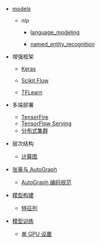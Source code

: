   - [models](/models/README.md)
    - nlp
      - [language_modeling](/models/nlp/language_modeling/README.md)
        
      - [named_entity_recognition](/models/nlp/named_entity_recognition/README.md)
        
  - 增强框架
    - [Keras](/增强框架/Keras/README.md)
      
    - [Scikit Flow](/增强框架/Scikit%20Flow/README.md)
      
    - [TFLearn](/增强框架/TFLearn/README.md)
      
  - 多端部署
    - [TensorFire](/多端部署/TensorFire.md)
    - [TensorFlow Serving](/多端部署/TensorFlow%20Serving.md)
    - [分布式集群](/多端部署/分布式集群.md)
  - 层次结构
    - [计算图](/层次结构/计算图.md)
  - [张量与 AutoGraph](/张量与%20AutoGraph/README.md)
    - [AutoGraph 编码规范](/张量与%20AutoGraph/AutoGraph%20编码规范.md)
  - [模型构建](/模型构建/README.md)
    - [特征列](/模型构建/特征列.md)
  - [模型训练](/模型训练/README.md)
    - [单 GPU 设置](/模型训练/单%20GPU%20设置.md)